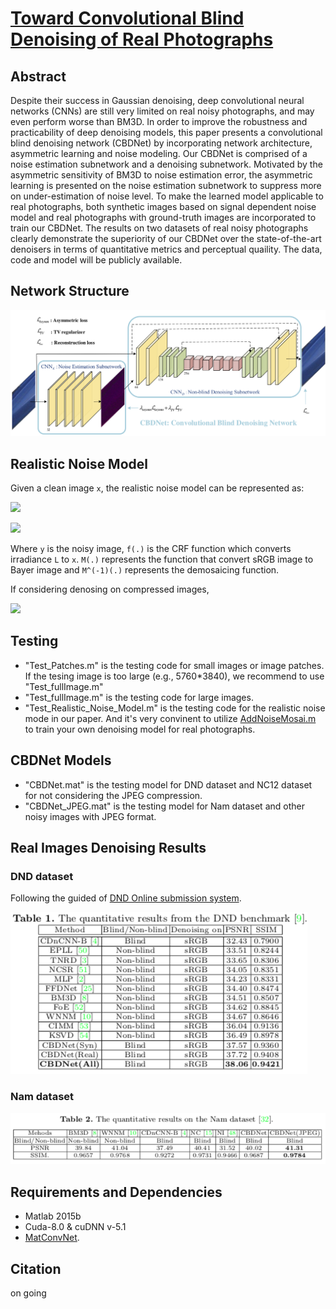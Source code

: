 # [Toward Convolutional Blind Denoising of Real Photographs](https://arxiv.org/abs/1807.04686)

## Abstract
Despite their success in Gaussian denoising, deep convolutional neural networks (CNNs) are still very limited on real noisy photographs, and may even perform worse than BM3D. In order to improve the robustness and practicability of deep denoising models, this paper presents a convolutional blind denoising network (CBDNet) by incorporating network architecture, asymmetric learning and noise modeling. Our CBDNet is comprised of a noise estimation subnetwork and a denoising subnetwork. Motivated by the asymmetric sensitivity of BM3D to noise estimation error, the asymmetric learning is presented on the noise estimation subnetwork to suppress more on under-estimation of noise
level. To make the learned model applicable to real photographs, both synthetic images based on signal dependent noise model and real photographs with ground-truth images are incorporated to train our CBDNet. The results on two datasets of real noisy photographs clearly demonstrate the superiority of our CBDNet over the state-of-the-art denoisers in terms of quantitative metrics and perceptual quaility. The data, code and model will be publicly available.

## Network Structure

![Image of Network](figs/CBDNet_v13.png)

## Realistic Noise Model
Given a clean image `x`, the realistic noise model can be represented as:

![](http://latex.codecogs.com/gif.latex?\\textbf{y}=M^{-1}(M(f(\\textbf{L}+n(\\textbf{x})))))

![](http://latex.codecogs.com/gif.latex?n(\\textbf{x})=n_s(\\textbf{x})+n_c)

Where `y` is the noisy image, `f(.)` is the CRF function which converts irradiance `L` to `x`. `M(.)` represents the function that convert sRGB image to Bayer image and `M^(-1)(.)` represents the demosaicing function.

If considering denosing on compressed images, 

![](http://latex.codecogs.com/gif.latex?\\textbf{y}=JPEG(M^{-1}(M(f(\\textbf{L}+n(\\textbf{x}))))))

## Testing
* "Test_Patches.m" is the testing code for small images or image patches. If the tesing image is too large (e.g., 5760*3840), we recommend to use "Test_fullImage.m"
*  "Test_fullImage.m" is the testing code for large images. 
*  "Test_Realistic_Noise_Model.m" is the testing code for the realistic noise mode in our paper. And it's very convinent to utilize [AddNoiseMosai.m](https://github.com/GuoShi28/CBDNet/blob/master/utils/AddNoiseMosai.m) to train your own denoising model for real photographs.

## CBDNet Models
* "CBDNet.mat" is the testing model for DND dataset and NC12 dataset for not considering the JPEG compression.
*  "CBDNet_JPEG.mat" is the testing model for Nam dataset and other noisy images with JPEG format.

## Real Images Denoising Results
### DND dataset
Following the guided of [DND Online submission system](https://noise.visinf.tu-darmstadt.de/).

![Image of DND](figs/DND_results.png)

### Nam dataset

![Image of Nam](figs/Nam_results.png)

## Requirements and Dependencies
* Matlab 2015b
* Cuda-8.0 & cuDNN v-5.1
* [MatConvNet](http://www.vlfeat.org/matconvnet/).

## Citation
on going



